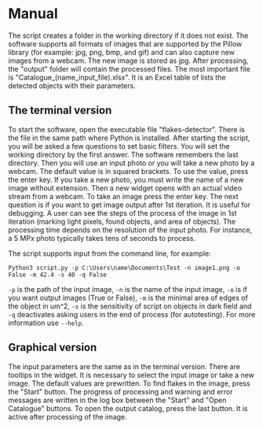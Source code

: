 # Manual

The script creates a folder in the working directory if it does not exist. The software supports all formats of images that are supported by the Pillow library (for example: jpg, png, bmp, and gif) and can also capture new images from a webcam. The new image is stored as jpg. After processing, the "output" folder will contain the processed files. The most important file is "Catalogue_(name_input_file).xlsx". It is an Excel table of lists the detected objects with their parameters.

## The terminal version
To start the software, open the executable file "flakes-detector". There is the file in the same path where Python is installed. After starting the script, you will be asked a few questions to set basic filters. You will set the working directory by the first answer. The software remembers the last directory. Then you will use an input photo or you will take a new photo by a webcam. The default value is in squared brackets. To use the value, press the enter key. If you take a new photo, you must write the name of a new image without extension.  Then a new widget opens with an actual video stream from a webcam. To take an image press the enter key. The next question is if you want to get image output after 1st iteration. It is useful for debugging. A user can see the steps of the process of the image in 1st iteration (marking light pixels, found objects, and area of objects). The processing time depends on the resolution of the input photo. For instance, a 5 MPx photo typically takes tens of seconds to process.

The script supports input from the command  line, for example:
```
Python3 script.py -p C:\Users\name\Documents\Test -n image1.png -o False -m 42.4 -s 40 -q False
```
`-p` is the path of the input image, `-n` is the name of the input image, `-o` is if you want output images (True or False), `-m` is the minimal area of edges of the object in um^2, `-s` is the sensitivity of script on objects in dark field and `-q` deactivates asking users in the end of process (for autotesting). For more information use `--help`.


## Graphical version
The input parameters are the same as in the terminal version. There are tooltips in the widget. It is necessary to select the input image or take a new image. The default values are prewritten. To find flakes in the image, press the "Start" button. The progress of processing and warning and error messages are written in the log box between the "Start" and "Open Catalogue" buttons. To open the output catalog, press the last button. It is active after processing of the image.
